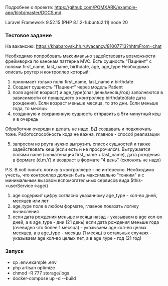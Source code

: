 Подробнее о проекте: https://github.com/POMXARK/example-app/blob/master/DOCS.md

Laravel Framework 9.52.15 (PHP 8.1.2-1ubuntu2.11) node 20

### Тестовое задание

На вакансию: https://khabarovsk.hh.ru/vacancy/81007713?hhtmFrom=chat


Необходимо попробовать максимально задействовать возможности фреймворка по канонам паттерна MVC.
Есть сущность "Пациент" с полями first_name, last_name, birthdate, age, age_type
Необходимо описать роутер и контроллер который:

1. принимает только поля first_name, last_name и birthdate
2. Создает сущность "Пациент" через модель Patient
4. поля age(int возраст) и age_type(char день/месяц/год) заполняются в зависимости от пришеднего в контроллер birthdate(date дата рождения). Если возраст меньше месяца, то это дни. Если меньше года, то месяцы
5. созданную и сохраненную сущность отправить в 5ти минутный кеш и в очередь

Обработчик очереди и делать не надо. БД создавать и подключать тоже. Работоспособность кода не важна, главное - способ реализации

5. запросом из роута нужно выгрузить список сущностей и также задействовать кеш (если есть и не просрочился). Выгружается полями name (конкатенация first_name + last_name), дата рождения в формате (d.m.Y) и возвраст в формате "4 день" (склонять не надо)

P.S. В лоб пилить логику в контроллере - не интересно. Необходимо учесть, что контроллер должен быть максимально "тонким" и с минимальным вызовом вспомогательных сервисов вида $this->userService->age()

1. age содержит цифру согласно указанному age_type - кол-во дней, месяцев или лет
2. age_type поле в любом формате, главное показать логику вычисления
3. если дата рождения меньше месяца назад - указываем в age кол-во дней, а в age_type - дни (21 день)
   если дата рождения меньше года (очевидно что более 1 месяца) - указываем age кол-во целых месяцев, а в age_type - месяцы (1 месяц)
   в остальных случаях - указываем age кол-во целых лет, а в age_type - год (21 год)


### Запуск
- cp .env.example .env
- php artisan optimize
- chmod -R 777 storage/logs
- docker-compose up -d --build
